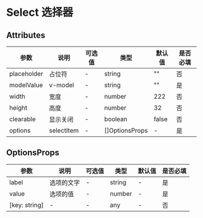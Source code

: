 # Select 选择器







## Attributes

| 参数| 说明 |可选值|类型|默认值| 是否必填|
|-----| -------|-----|---|-------|----|
| placeholder| 占位符 | - |string | "" |否|
| modelValue| v-model | - |string | "" |是|
| width| 宽度 | - |number | 222 |否|
| height| 高度 | - |number | 32 |否|
| clearable| 显示关闭 | - |boolean | false |否|
| options| selectItem | - | []OptionsProps | - |是|

## OptionsProps

| 参数| 说明 |可选值|类型|默认值| 是否必填|
|-----| -------|-----|---|-------|----|
| label| 选项的文字 | - |string | - |是|
| value| 选项的值 | - | number | - |是|
| [key: string]| - | - | any | - |否|


